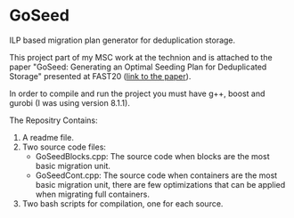 # GoSeed
ILP based migration plan generator for deduplication storage.

This project part of my MSC work at the technion and is attached to the paper "GoSeed: Generating an Optimal Seeding Plan for Deduplicated Storage" presented at FAST20 ([link to the paper](https://actual_link/)).

In order to compile and run the project you must have g++, boost and gurobi (I was using version 8.1.1).

The Repositry Contains:
1. A readme file.
2. Two source code files:
   - GoSeedBlocks.cpp: The source code when blocks are the most basic migration unit.
   - GoSeedCont.cpp: The source code when containers are the most basic migration unit, there are few optimizations that can be applied when migrating full containers.
3. Two bash scripts for compilation, one for each source.
